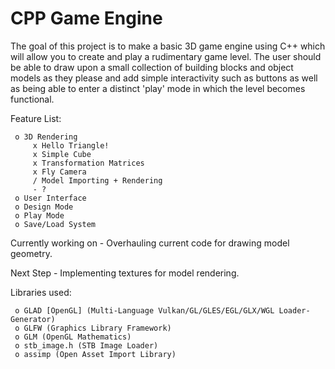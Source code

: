 # CPP Game Engine
The goal of this project is to make a basic 3D game engine using C++ which will allow you to create and play a rudimentary game level. The user should be able to draw upon a small collection of building blocks and object models as they please and add simple interactivity such as buttons as well as being able to enter a distinct 'play' mode in which the level becomes functional.

Feature List:

     o 3D Rendering
         x Hello Triangle!
         x Simple Cube
         x Transformation Matrices
         x Fly Camera
         / Model Importing + Rendering
         - ?
     o User Interface
     o Design Mode
     o Play Mode
     o Save/Load System

Currently working on - Overhauling current code for drawing model geometry.


Next Step - Implementing textures for model rendering.

Libraries used:

     o GLAD [OpenGL] (Multi-Language Vulkan/GL/GLES/EGL/GLX/WGL Loader-Generator)
     o GLFW (Graphics Library Framework)
     o GLM (OpenGL Mathematics)
     o stb_image.h (STB Image Loader)
     o assimp (Open Asset Import Library)
